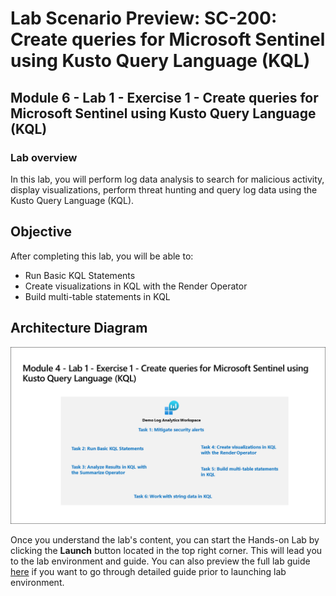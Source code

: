 # Lab Scenario Preview: SC-200: Create queries for Microsoft Sentinel using Kusto Query Language (KQL)

## Module 6 - Lab 1 - Exercise 1 - Create queries for Microsoft Sentinel using Kusto Query Language (KQL)

### Lab overview

In this lab, you will perform log data analysis to search for malicious activity, display visualizations, perform threat hunting and  query log data using the Kusto Query Language (KQL).

## Objective
  
  After completing this lab, you will be able to:

- Run Basic KQL Statements
- Create visualizations in KQL with the Render Operator
- Build multi-table statements in KQL
  
## Architecture Diagram

 ![](media/SC200-Lab_Diagrams_Mod4_L1_Ex1.png)

Once you understand the lab's content, you can start the Hands-on Lab by clicking the **Launch** button located in the top right corner. This will lead you to the lab environment and guide. You can also preview the full lab guide [here](https://experience.cloudlabs.ai/#/labguidepreview/32e2c1e5-abdd-4bb8-899a-05a631b62740) if you want to go through detailed guide prior to launching lab environment.
